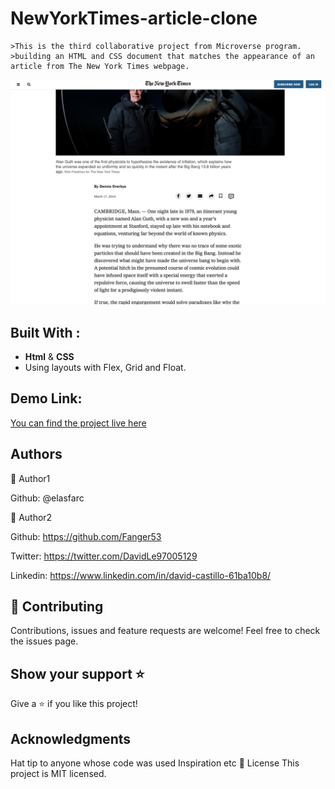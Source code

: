
# NewYorkTimes-article-clone
	>This is the third collaborative project from Microverse program.
	>building an HTML and CSS document that matches the appearance of an article from The New York Times webpage.


![screenshot](./assets/GHP-SCSH.png)

## Built With :

 - **Html** & **CSS**
 - Using layouts with Flex, Grid and Float.

## Demo Link:
[You can find the project live here](https://raw.githack.com/elasfarc/NewYorkTimes-article-clone/master/index.html)

## Authors  

👤 Author1

Github: @elasfarc  

👤 Author2

Github: https://github.com/Fanger53

Twitter: https://twitter.com/DavidLe97005129

Linkedin: https://www.linkedin.com/in/david-castillo-61ba10b8/

## 🤝 Contributing
Contributions, issues and feature requests are welcome!
Feel free to check the issues page.

## Show your support ⭐️
Give a ⭐️ if you like this project!  

## Acknowledgments
Hat tip to anyone whose code was used Inspiration etc 📝 License This project is MIT licensed.
